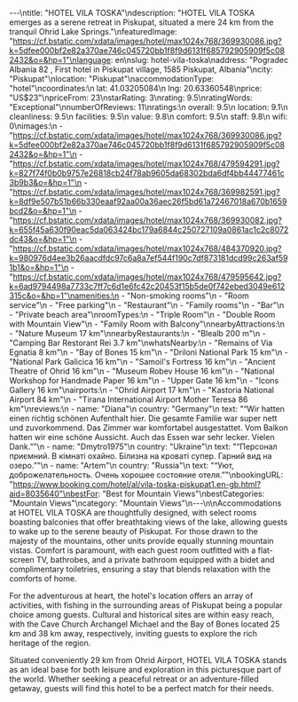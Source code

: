 ---\ntitle: "HOTEL VILA TOSKA"\ndescription: "HOTEL VILA TOSKA emerges as a serene retreat in Piskupat, situated a mere 24 km from the tranquil Ohrid Lake Springs."\nfeaturedImage: "https://cf.bstatic.com/xdata/images/hotel/max1024x768/369930086.jpg?k=5dfee000bf2e82a370ae746c045720bb1f8f9d6131f685792905909f5c082432&o=&hp=1"\nlanguage: en\nslug: hotel-vila-toska\naddress: "Pogradec Albania 82 , First hotel in Piskupat village, 1585 Piskupat, Albania"\ncity: "Piskupat"\nlocation: "Piskupat"\naccommodationType: "hotel"\ncoordinates:\n  lat: 41.03205084\n  lng: 20.63360548\nprice: "US$23"\npriceFrom: 23\nstarRating: 3\nrating: 9.5\nratingWords: "Exceptional"\nnumberOfReviews: 11\nratings:\n  overall: 9.5\n  location: 9.1\n  cleanliness: 9.5\n  facilities: 9.5\n  value: 9.8\n  comfort: 9.5\n  staff: 9.8\n  wifi: 0\nimages:\n  - "https://cf.bstatic.com/xdata/images/hotel/max1024x768/369930086.jpg?k=5dfee000bf2e82a370ae746c045720bb1f8f9d6131f685792905909f5c082432&o=&hp=1"\n  - "https://cf.bstatic.com/xdata/images/hotel/max1024x768/479594291.jpg?k=827f74f0b0b9757e26818cb24f78ab9605da68302bda6df4bb44477461c3b9b3&o=&hp=1"\n  - "https://cf.bstatic.com/xdata/images/hotel/max1024x768/369982591.jpg?k=8df9e507b51b66b330eaaf92aa00a36aec26f5bd61a72467018a670b1659bcd2&o=&hp=1"\n  - "https://cf.bstatic.com/xdata/images/hotel/max1024x768/369930082.jpg?k=655f45a630f90eac5da063424bc179a6844c250727109a0861ac1c2c8072dc43&o=&hp=1"\n  - "https://cf.bstatic.com/xdata/images/hotel/max1024x768/484370920.jpg?k=980976d4ee3b26aacdfdc97c6a8a7ef544f190c7df873181dcd99c263af591b1&o=&hp=1"\n  - "https://cf.bstatic.com/xdata/images/hotel/max1024x768/479595642.jpg?k=6ad9794498a7733c7ff7c6d1e6fc42c20453f15b5de0f742ebed3049e612315c&o=&hp=1"\namenities:\n  - "Non-smoking rooms"\n  - "Room service"\n  - "Free parking"\n  - "Restaurant"\n  - "Family rooms"\n  - "Bar"\n  - "Private beach area"\nroomTypes:\n  - "Triple Room"\n  - "Double Room with Mountain View"\n  - "Family Room with Balcony"\nnearbyAttractions:\n  - "Nature Museum 17 km"\nnearbyRestaurants:\n  - "Blealb 200 m"\n  - "Camping Bar Restorant Rei 3.7 km"\nwhatsNearby:\n  - "Remains of Via Egnatia 8 km"\n  - "Bay of Bones 15 km"\n  - "Driloni National Park 15 km"\n  - "National Park Galicica 16 km"\n  - "Samoil's Fortress 16 km"\n  - "Ancient Theatre of Ohrid 16 km"\n  - "Museum Robev House 16 km"\n  - "National Workshop for Handmade Paper 16 km"\n  - "Upper Gate 16 km"\n  - "Icons Gallery 16 km"\nairports:\n  - "Ohrid Airport 17 km"\n  - "Kastoria National Airport 84 km"\n  - "Tirana International Airport Mother Teresa 86 km"\nreviews:\n  - name: "Diana"\n    country: "Germany"\n    text: "“Wir hatten einen richtig schönen Aufenthalt hier. Die gesamte Familie war super nett und zuvorkommend. Das Zimmer war komfortabel ausgestattet. Vom Balkon hatten wir eine schöne Aussicht. Auch das Essen war sehr lecker. Vielen Dank.”"\n  - name: "Dmytro1975"\n    country: "Ukraine"\n    text: "“Персонал приємний. В кімнаті охайно. Білизна на кроваті супер. Гарний вид на озеро.”"\n  - name: "Artem"\n    country: "Russia"\n    text: "“Уют, доброжелательность. Очень хорошее состояние отеля.”"\nbookingURL: "https://www.booking.com/hotel/al/vila-toska-piskupat1.en-gb.html?aid=8035640"\nbestFor: "Best for Mountain Views"\nbestCategories: "Mountain Views"\ncategory: "Mountain Views"\n---\n\nAccommodations at HOTEL VILA TOSKA are thoughtfully designed, with select rooms boasting balconies that offer breathtaking views of the lake, allowing guests to wake up to the serene beauty of Piskupat. For those drawn to the majesty of the mountains, other units provide equally stunning mountain vistas. Comfort is paramount, with each guest room outfitted with a flat-screen TV, bathrobes, and a private bathroom equipped with a bidet and complimentary toiletries, ensuring a stay that blends relaxation with the comforts of home.

For the adventurous at heart, the hotel's location offers an array of activities, with fishing in the surrounding areas of Piskupat being a popular choice among guests. Cultural and historical sites are within easy reach, with the Cave Church Archangel Michael and the Bay of Bones located 25 km and 38 km away, respectively, inviting guests to explore the rich heritage of the region.

Situated conveniently 29 km from Ohrid Airport, HOTEL VILA TOSKA stands as an ideal base for both leisure and exploration in this picturesque part of the world. Whether seeking a peaceful retreat or an adventure-filled getaway, guests will find this hotel to be a perfect match for their needs.